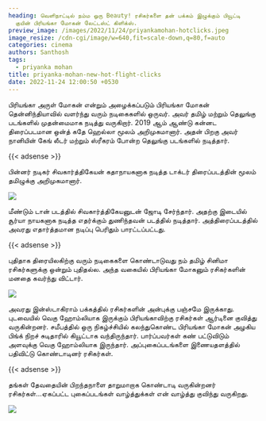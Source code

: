 ```yaml
---
heading: வெளிநாட்டில் நம்ம ஒரு Beauty! ரசிகர்களை தன் பக்கம் இழுக்கும் பியூட்டி
  குயின் பிரியங்கா மோகன் லேட்டஸ்ட் கிளிக்ஸ்.
preview_image: /images/2022/11/24/priyankamohan-hotclicks.jpeg
image_resize: /cdn-cgi/image/w=640,fit=scale-down,q=80,f=auto
categories: cinema
authors: Santhosh
tags:
  - priyanka mohan
title: priyanka-mohan-new-hot-flight-clicks
date: 2022-11-24 12:00:50 +0530
---
```

பிரியங்கா அருள் மோகன் என்றும் அழைக்கப்படும் பிரியங்கா மோகன் தென்னிந்தியாவில் வளர்ந்து வரும் நடிகைகளில் ஒருவர். அவர் தமிழ் மற்றும் தெலுங்கு படங்களில் முதன்மைமாக நடித்து வருகிறார்.  2019 ஆம் ஆண்டு கன்னட திரைப்படமான ஒன்த் கதே ஹெல்லா மூலம் அறிமுகமானார். அதன் பிறகு அவர் நானியின் கேங் லீடர் மற்றும் ஸ்ரீகரம் போன்ற தெலுங்கு படங்களில் நடித்தார். 

{{< adsense >}}


பின்னர் நடிகர் சிவகார்த்திகேயன் கதாநாயகனாக நடித்த டாக்டர் திரைப்படத்தின் மூலம் தமிழுக்கு அறிமுகமானார். 

![](/images/2022/11/24/priyanka-mohan-new-hot-flight-clicks.jpeg)

மீண்டும் டான் படத்தில் சிவகார்த்திகேயனுடன் ஜோடி சேர்ந்தார். அதற்கு இடையில் சூர்யா நாயகனாக நடித்த  எதர்க்கும் துணிந்தவன் படத்தில் நடித்தார். அத்திரைப்படத்தில் அவரது எதார்த்தமான நடிப்பு பெரிதும் பாரட்டப்பட்டது. 

{{< adsense >}}


புதிதாக திரையிலகிற்கு வரும் நடிகைகளை கொண்டாடுவது நம் தமிழ் சினிமா ரசிகர்களுக்கு ஒன்றும் புதிதல்ல. அந்த வகையில் பிரியங்கா மோகனும் ரசிகர்களின் மனதை கவர்ந்து விட்டார். 

![](/images/2022/11/24/priyanka-mohan-new-hot-flight-clicks4.jpeg)

அவரது இன்ஸ்டாகிராம் பக்கத்தில் ரசிகர்களின் அன்புக்கு பஞ்சமே இருக்காது. புடவையில் வெகு ஹோம்லியாக இருக்கும் பிரியங்காவிற்கு  ரசிகர்கள் ஆர்டினை  குவித்து வருகின்றனர். 
சமீபத்தில் ஒரு நிகழ்ச்சியில் கலந்துகொண்ட பிரியங்கா மோகன் அழகிய பிங்க் நிறச் சுடிதாரில் கியூட்டாக வந்திருந்தார். பார்ப்பவர்கள் கண் பட்டுவிடும் அளவுக்கு வெகு ஹோம்லியாக இருந்தார். அப்புகைப்படங்களை இணையதளத்தில் பதிவிட்டு கொண்டாடினர் ரசிகர்கள்.

{{< adsense >}}


தங்கள் தேவதையின் பிறந்தநாளை தாறுமாறாக கொண்டாடி வருகின்றனர் ரசிகர்கள்...‌ஏகப்பட்ட புகைப்படங்கள் வாழ்த்துக்கள் என் வாழ்த்து குவிந்து வருகிறது.

![](/images/2022/11/24/priyanka-mohan-new-hot-flight-clicks6.jpeg)